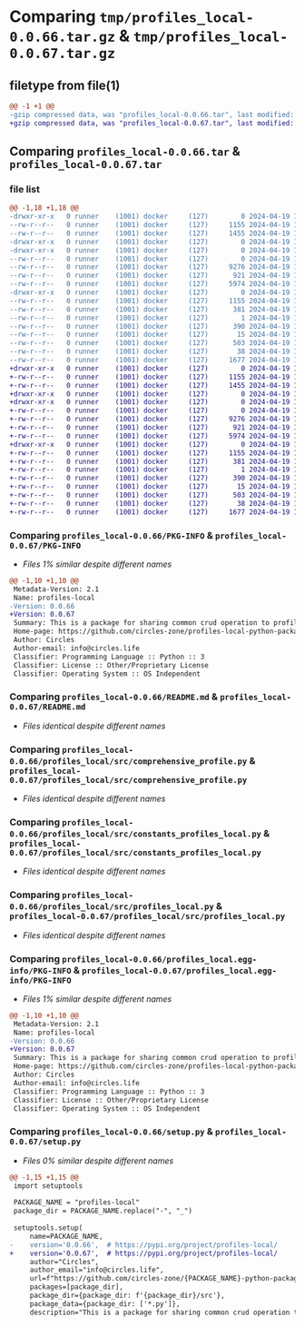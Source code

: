 # Comparing `tmp/profiles_local-0.0.66.tar.gz` & `tmp/profiles_local-0.0.67.tar.gz`

## filetype from file(1)

```diff
@@ -1 +1 @@
-gzip compressed data, was "profiles_local-0.0.66.tar", last modified: Fri Apr 19 11:37:13 2024, max compression
+gzip compressed data, was "profiles_local-0.0.67.tar", last modified: Fri Apr 19 14:09:29 2024, max compression
```

## Comparing `profiles_local-0.0.66.tar` & `profiles_local-0.0.67.tar`

### file list

```diff
@@ -1,18 +1,18 @@
-drwxr-xr-x   0 runner    (1001) docker     (127)        0 2024-04-19 11:37:13.261252 profiles_local-0.0.66/
--rw-r--r--   0 runner    (1001) docker     (127)     1155 2024-04-19 11:37:13.261252 profiles_local-0.0.66/PKG-INFO
--rw-r--r--   0 runner    (1001) docker     (127)     1455 2024-04-19 11:36:35.000000 profiles_local-0.0.66/README.md
-drwxr-xr-x   0 runner    (1001) docker     (127)        0 2024-04-19 11:37:13.261252 profiles_local-0.0.66/profiles_local/
-drwxr-xr-x   0 runner    (1001) docker     (127)        0 2024-04-19 11:37:13.261252 profiles_local-0.0.66/profiles_local/src/
--rw-r--r--   0 runner    (1001) docker     (127)        0 2024-04-19 11:36:35.000000 profiles_local-0.0.66/profiles_local/src/__init__.py
--rw-r--r--   0 runner    (1001) docker     (127)     9276 2024-04-19 11:36:35.000000 profiles_local-0.0.66/profiles_local/src/comprehensive_profile.py
--rw-r--r--   0 runner    (1001) docker     (127)      921 2024-04-19 11:36:35.000000 profiles_local-0.0.66/profiles_local/src/constants_profiles_local.py
--rw-r--r--   0 runner    (1001) docker     (127)     5974 2024-04-19 11:36:35.000000 profiles_local-0.0.66/profiles_local/src/profiles_local.py
-drwxr-xr-x   0 runner    (1001) docker     (127)        0 2024-04-19 11:37:13.261252 profiles_local-0.0.66/profiles_local.egg-info/
--rw-r--r--   0 runner    (1001) docker     (127)     1155 2024-04-19 11:37:13.000000 profiles_local-0.0.66/profiles_local.egg-info/PKG-INFO
--rw-r--r--   0 runner    (1001) docker     (127)      381 2024-04-19 11:37:13.000000 profiles_local-0.0.66/profiles_local.egg-info/SOURCES.txt
--rw-r--r--   0 runner    (1001) docker     (127)        1 2024-04-19 11:37:13.000000 profiles_local-0.0.66/profiles_local.egg-info/dependency_links.txt
--rw-r--r--   0 runner    (1001) docker     (127)      390 2024-04-19 11:37:13.000000 profiles_local-0.0.66/profiles_local.egg-info/requires.txt
--rw-r--r--   0 runner    (1001) docker     (127)       15 2024-04-19 11:37:13.000000 profiles_local-0.0.66/profiles_local.egg-info/top_level.txt
--rw-r--r--   0 runner    (1001) docker     (127)      503 2024-04-19 11:36:35.000000 profiles_local-0.0.66/pyproject.toml
--rw-r--r--   0 runner    (1001) docker     (127)       38 2024-04-19 11:37:13.261252 profiles_local-0.0.66/setup.cfg
--rw-r--r--   0 runner    (1001) docker     (127)     1677 2024-04-19 11:36:35.000000 profiles_local-0.0.66/setup.py
+drwxr-xr-x   0 runner    (1001) docker     (127)        0 2024-04-19 14:09:29.797635 profiles_local-0.0.67/
+-rw-r--r--   0 runner    (1001) docker     (127)     1155 2024-04-19 14:09:29.797635 profiles_local-0.0.67/PKG-INFO
+-rw-r--r--   0 runner    (1001) docker     (127)     1455 2024-04-19 14:08:52.000000 profiles_local-0.0.67/README.md
+drwxr-xr-x   0 runner    (1001) docker     (127)        0 2024-04-19 14:09:29.793635 profiles_local-0.0.67/profiles_local/
+drwxr-xr-x   0 runner    (1001) docker     (127)        0 2024-04-19 14:09:29.797635 profiles_local-0.0.67/profiles_local/src/
+-rw-r--r--   0 runner    (1001) docker     (127)        0 2024-04-19 14:08:52.000000 profiles_local-0.0.67/profiles_local/src/__init__.py
+-rw-r--r--   0 runner    (1001) docker     (127)     9276 2024-04-19 14:08:52.000000 profiles_local-0.0.67/profiles_local/src/comprehensive_profile.py
+-rw-r--r--   0 runner    (1001) docker     (127)      921 2024-04-19 14:08:52.000000 profiles_local-0.0.67/profiles_local/src/constants_profiles_local.py
+-rw-r--r--   0 runner    (1001) docker     (127)     5974 2024-04-19 14:08:52.000000 profiles_local-0.0.67/profiles_local/src/profiles_local.py
+drwxr-xr-x   0 runner    (1001) docker     (127)        0 2024-04-19 14:09:29.797635 profiles_local-0.0.67/profiles_local.egg-info/
+-rw-r--r--   0 runner    (1001) docker     (127)     1155 2024-04-19 14:09:29.000000 profiles_local-0.0.67/profiles_local.egg-info/PKG-INFO
+-rw-r--r--   0 runner    (1001) docker     (127)      381 2024-04-19 14:09:29.000000 profiles_local-0.0.67/profiles_local.egg-info/SOURCES.txt
+-rw-r--r--   0 runner    (1001) docker     (127)        1 2024-04-19 14:09:29.000000 profiles_local-0.0.67/profiles_local.egg-info/dependency_links.txt
+-rw-r--r--   0 runner    (1001) docker     (127)      390 2024-04-19 14:09:29.000000 profiles_local-0.0.67/profiles_local.egg-info/requires.txt
+-rw-r--r--   0 runner    (1001) docker     (127)       15 2024-04-19 14:09:29.000000 profiles_local-0.0.67/profiles_local.egg-info/top_level.txt
+-rw-r--r--   0 runner    (1001) docker     (127)      503 2024-04-19 14:08:52.000000 profiles_local-0.0.67/pyproject.toml
+-rw-r--r--   0 runner    (1001) docker     (127)       38 2024-04-19 14:09:29.797635 profiles_local-0.0.67/setup.cfg
+-rw-r--r--   0 runner    (1001) docker     (127)     1677 2024-04-19 14:08:52.000000 profiles_local-0.0.67/setup.py
```

### Comparing `profiles_local-0.0.66/PKG-INFO` & `profiles_local-0.0.67/PKG-INFO`

 * *Files 1% similar despite different names*

```diff
@@ -1,10 +1,10 @@
 Metadata-Version: 2.1
 Name: profiles-local
-Version: 0.0.66
+Version: 0.0.67
 Summary: This is a package for sharing common crud operation to profile schema in the db
 Home-page: https://github.com/circles-zone/profiles-local-python-package
 Author: Circles
 Author-email: info@circles.life
 Classifier: Programming Language :: Python :: 3
 Classifier: License :: Other/Proprietary License
 Classifier: Operating System :: OS Independent
```

### Comparing `profiles_local-0.0.66/README.md` & `profiles_local-0.0.67/README.md`

 * *Files identical despite different names*

### Comparing `profiles_local-0.0.66/profiles_local/src/comprehensive_profile.py` & `profiles_local-0.0.67/profiles_local/src/comprehensive_profile.py`

 * *Files identical despite different names*

### Comparing `profiles_local-0.0.66/profiles_local/src/constants_profiles_local.py` & `profiles_local-0.0.67/profiles_local/src/constants_profiles_local.py`

 * *Files identical despite different names*

### Comparing `profiles_local-0.0.66/profiles_local/src/profiles_local.py` & `profiles_local-0.0.67/profiles_local/src/profiles_local.py`

 * *Files identical despite different names*

### Comparing `profiles_local-0.0.66/profiles_local.egg-info/PKG-INFO` & `profiles_local-0.0.67/profiles_local.egg-info/PKG-INFO`

 * *Files 1% similar despite different names*

```diff
@@ -1,10 +1,10 @@
 Metadata-Version: 2.1
 Name: profiles-local
-Version: 0.0.66
+Version: 0.0.67
 Summary: This is a package for sharing common crud operation to profile schema in the db
 Home-page: https://github.com/circles-zone/profiles-local-python-package
 Author: Circles
 Author-email: info@circles.life
 Classifier: Programming Language :: Python :: 3
 Classifier: License :: Other/Proprietary License
 Classifier: Operating System :: OS Independent
```

### Comparing `profiles_local-0.0.66/setup.py` & `profiles_local-0.0.67/setup.py`

 * *Files 0% similar despite different names*

```diff
@@ -1,15 +1,15 @@
 import setuptools
 
 PACKAGE_NAME = "profiles-local"
 package_dir = PACKAGE_NAME.replace("-", "_")
 
 setuptools.setup(
     name=PACKAGE_NAME,
-    version='0.0.66',  # https://pypi.org/project/profiles-local/
+    version='0.0.67',  # https://pypi.org/project/profiles-local/
     author="Circles",
     author_email="info@circles.life",
     url=f"https://github.com/circles-zone/{PACKAGE_NAME}-python-package",
     packages=[package_dir],
     package_dir={package_dir: f'{package_dir}/src'},
     package_data={package_dir: ['*.py']},
     description="This is a package for sharing common crud operation to profile schema in the db",
```

